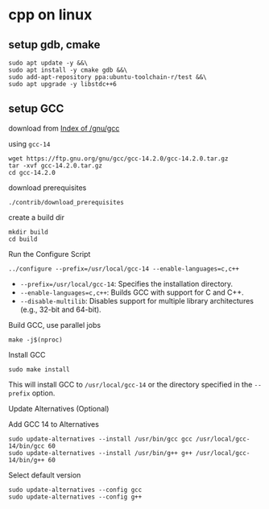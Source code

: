 # cpp on linux

## setup gdb, cmake

```shell
sudo apt update -y &&\
sudo apt install -y cmake gdb &&\
sudo add-apt-repository ppa:ubuntu-toolchain-r/test &&\
sudo apt upgrade -y libstdc++6
```

## setup GCC

download from [Index of /gnu/gcc](https://ftp.gnu.org/gnu/gcc/)

using `gcc-14`

```shell
wget https://ftp.gnu.org/gnu/gcc/gcc-14.2.0/gcc-14.2.0.tar.gz
tar -xvf gcc-14.2.0.tar.gz
cd gcc-14.2.0
```

download prerequisites

```shell
./contrib/download_prerequisites
```

create a build dir

```shell
mkdir build
cd build
```

Run the Configure Script

```shell
../configure --prefix=/usr/local/gcc-14 --enable-languages=c,c++
```

- `--prefix=/usr/local/gcc-14`: Specifies the installation directory.
- `--enable-languages=c,c++`: Builds GCC with support for C and C++.
- `--disable-multilib`: Disables support for multiple library architectures (e.g., 32-bit and 64-bit).

Build GCC, use parallel jobs

```shell
make -j$(nproc)
```

Install GCC

```shell
sudo make install
```

This will install GCC to `/usr/local/gcc-14` or the directory specified in the `--prefix` option.

Update Alternatives (Optional)

Add GCC 14 to Alternatives

```shell
sudo update-alternatives --install /usr/bin/gcc gcc /usr/local/gcc-14/bin/gcc 60
sudo update-alternatives --install /usr/bin/g++ g++ /usr/local/gcc-14/bin/g++ 60
```

Select default version

```shell
sudo update-alternatives --config gcc
sudo update-alternatives --config g++
```
